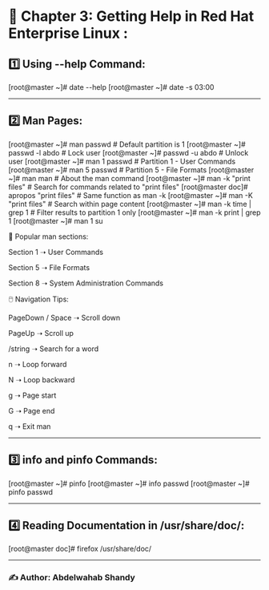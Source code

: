 # 📁 Chapter 3: Getting Help in Red Hat Enterprise Linux :

## 1️⃣ Using --help Command: 

[root@master ~]# date --help
[root@master ~]# date -s 03:00

---

## 2️⃣ Man Pages:

[root@master ~]# man passwd 			 # Default partition is 1
[root@master ~]# passwd -l abdo 		 # Lock user
[root@master ~]# passwd -u abdo 		 # Unlock user
[root@master ~]# man 1 passwd 			 # Partition 1 - User Commands
[root@master ~]# man 5 passwd 			 # Partition 5 - File Formats
[root@master ~]# man man 				 # About the man command
[root@master ~]# man -k "print files" 		 # Search for commands related to "print files"
[root@master doc]# apropos "print files" 	 # Same function as man -k
[root@master ~]# man -K "print files" 		 # Search within page content
[root@master ~]# man -k time | grep 1	 # Filter results to partition 1 only
[root@master ~]# man -k print | grep 1
[root@master ~]# man 1 su

📌 Popular man sections:

Section 1 ➝ User Commands

Section 5 ➝ File Formats

Section 8 ➝ System Administration Commands

🖱️ Navigation Tips:

PageDown / Space ➝ Scroll down

PageUp ➝ Scroll up

/string ➝ Search for a word

n ➝ Loop forward

N ➝ Loop backward

g ➝ Page start

G ➝ Page end

q ➝ Exit man

---

## 3️⃣ info and pinfo Commands:

[root@master ~]# pinfo
[root@master ~]# info passwd
[root@master ~]# pinfo passwd

---

## 4️⃣ Reading Documentation in /usr/share/doc/:

[root@master doc]# firefox /usr/share/doc/

---

### ✍️ Author: Abdelwahab Shandy













